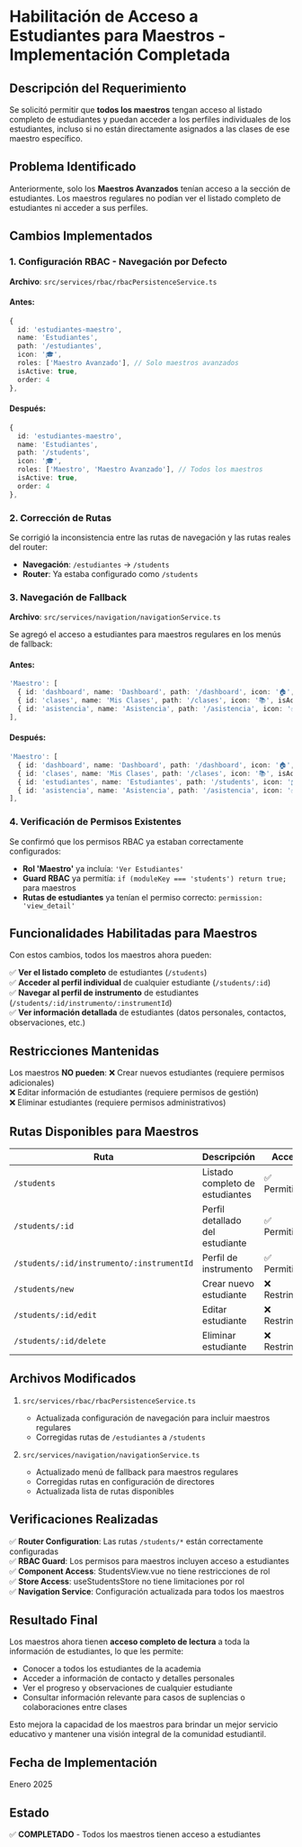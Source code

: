 # Habilitación de Acceso a Estudiantes para Maestros - Implementación Completada

## Descripción del Requerimiento

Se solicitó permitir que **todos los maestros** tengan acceso al listado completo de estudiantes y puedan acceder a los perfiles individuales de los estudiantes, incluso si no están directamente asignados a las clases de ese maestro específico.

## Problema Identificado

Anteriormente, solo los **Maestros Avanzados** tenían acceso a la sección de estudiantes. Los maestros regulares no podían ver el listado completo de estudiantes ni acceder a sus perfiles.

## Cambios Implementados

### 1. Configuración RBAC - Navegación por Defecto

**Archivo**: `src/services/rbac/rbacPersistenceService.ts`

#### Antes:

```typescript
{
  id: 'estudiantes-maestro',
  name: 'Estudiantes',
  path: '/estudiantes',
  icon: '🎓',
  roles: ['Maestro Avanzado'], // Solo maestros avanzados
  isActive: true,
  order: 4
},
```

#### Después:

```typescript
{
  id: 'estudiantes-maestro',
  name: 'Estudiantes',
  path: '/students',
  icon: '🎓',
  roles: ['Maestro', 'Maestro Avanzado'], // Todos los maestros
  isActive: true,
  order: 4
},
```

### 2. Corrección de Rutas

Se corrigió la inconsistencia entre las rutas de navegación y las rutas reales del router:

- **Navegación**: `/estudiantes` → `/students`
- **Router**: Ya estaba configurado como `/students`

### 3. Navegación de Fallback

**Archivo**: `src/services/navigation/navigationService.ts`

Se agregó el acceso a estudiantes para maestros regulares en los menús de fallback:

#### Antes:

```typescript
'Maestro': [
  { id: 'dashboard', name: 'Dashboard', path: '/dashboard', icon: '🏠', isActive: true, order: 1 },
  { id: 'clases', name: 'Mis Clases', path: '/clases', icon: '📚', isActive: true, order: 2 },
  { id: 'asistencia', name: 'Asistencia', path: '/asistencia', icon: '✅', isActive: true, order: 3 }
],
```

#### Después:

```typescript
'Maestro': [
  { id: 'dashboard', name: 'Dashboard', path: '/dashboard', icon: '🏠', isActive: true, order: 1 },
  { id: 'clases', name: 'Mis Clases', path: '/clases', icon: '📚', isActive: true, order: 2 },
  { id: 'estudiantes', name: 'Estudiantes', path: '/students', icon: '🎓', isActive: true, order: 3 },
  { id: 'asistencia', name: 'Asistencia', path: '/asistencia', icon: '✅', isActive: true, order: 4 }
],
```

### 4. Verificación de Permisos Existentes

Se confirmó que los permisos RBAC ya estaban correctamente configurados:

- **Rol 'Maestro'** ya incluía: `'Ver Estudiantes'`
- **Guard RBAC** ya permitía: `if (moduleKey === 'students') return true;` para maestros
- **Rutas de estudiantes** ya tenían el permiso correcto: `permission: 'view_detail'`

## Funcionalidades Habilitadas para Maestros

Con estos cambios, todos los maestros ahora pueden:

✅ **Ver el listado completo** de estudiantes (`/students`)  
✅ **Acceder al perfil individual** de cualquier estudiante (`/students/:id`)  
✅ **Navegar al perfil de instrumento** de estudiantes (`/students/:id/instrumento/:instrumentId`)  
✅ **Ver información detallada** de estudiantes (datos personales, contactos, observaciones, etc.)

## Restricciones Mantenidas

Los maestros **NO pueden**:
❌ Crear nuevos estudiantes (requiere permisos adicionales)  
❌ Editar información de estudiantes (requiere permisos de gestión)  
❌ Eliminar estudiantes (requiere permisos administrativos)

## Rutas Disponibles para Maestros

| Ruta                                      | Descripción                     | Acceso         |
| ----------------------------------------- | ------------------------------- | -------------- |
| `/students`                               | Listado completo de estudiantes | ✅ Permitido   |
| `/students/:id`                           | Perfil detallado del estudiante | ✅ Permitido   |
| `/students/:id/instrumento/:instrumentId` | Perfil de instrumento           | ✅ Permitido   |
| `/students/new`                           | Crear nuevo estudiante          | ❌ Restringido |
| `/students/:id/edit`                      | Editar estudiante               | ❌ Restringido |
| `/students/:id/delete`                    | Eliminar estudiante             | ❌ Restringido |

## Archivos Modificados

1. `src/services/rbac/rbacPersistenceService.ts`
   - Actualizada configuración de navegación para incluir maestros regulares
   - Corregidas rutas de `/estudiantes` a `/students`

2. `src/services/navigation/navigationService.ts`
   - Actualizado menú de fallback para maestros regulares
   - Corregidas rutas en configuración de directores
   - Actualizada lista de rutas disponibles

## Verificaciones Realizadas

✅ **Router Configuration**: Las rutas `/students/*` están correctamente configuradas  
✅ **RBAC Guard**: Los permisos para maestros incluyen acceso a estudiantes  
✅ **Component Access**: StudentsView.vue no tiene restricciones de rol  
✅ **Store Access**: useStudentsStore no tiene limitaciones por rol  
✅ **Navigation Service**: Configuración actualizada para todos los maestros

## Resultado Final

Los maestros ahora tienen **acceso completo de lectura** a toda la información de estudiantes, lo que les permite:

- Conocer a todos los estudiantes de la academia
- Acceder a información de contacto y detalles personales
- Ver el progreso y observaciones de cualquier estudiante
- Consultar información relevante para casos de suplencias o colaboraciones entre clases

Esto mejora la capacidad de los maestros para brindar un mejor servicio educativo y mantener una visión integral de la comunidad estudiantil.

## Fecha de Implementación

Enero 2025

## Estado

✅ **COMPLETADO** - Todos los maestros tienen acceso a estudiantes
